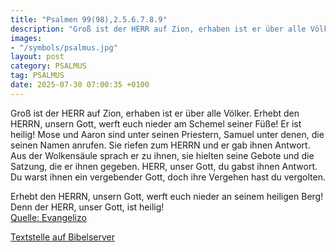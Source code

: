 ```yaml
---
title: "Psalmen 99(98),2.5.6.7.8.9"
description: "Groß ist der HERR auf Zion, erhaben ist er über alle Völker. Erhebt den HERRN, unsern Gott, werft euch nieder am Schemel seiner Füße! Er ist heilig! Mose und Aaron sind unter seinen Priestern, Samuel unter denen, die seinen Namen anrufen. Sie riefen zum HERRN und er gab ihnen Ant...."
images:
- "/symbols/psalmus.jpg"
layout: post
category: PSALMUS
tag: PSALMUS
date: 2025-07-30 07:00:35 +0100
---
```

Groß ist der HERR auf Zion, erhaben ist er über alle Völker.
Erhebt den HERRN, unsern Gott, werft euch nieder am Schemel seiner Füße! Er ist heilig!
Mose und Aaron sind unter seinen Priestern, Samuel unter denen, die seinen Namen anrufen. Sie riefen zum HERRN und er gab ihnen Antwort.<!--more-->
Aus der Wolkensäule sprach er zu ihnen, sie hielten seine Gebote und die Satzung, die er ihnen gegeben.
HERR, unser Gott, du gabst ihnen Antwort. Du warst ihnen ein vergebender Gott, doch ihre Vergehen hast du vergolten.

Erhebt den HERRN, unsern Gott, werft euch nieder an seinem heiligen Berg! Denn der HERR, unser Gott, ist heilig!<br>
[Quelle: Evangelizo](https://evangeliumtagfuertag.org/DE/gospel)

[Textstelle auf Bibelserver](https://www.bibleserver.com/EU/ps99(98),2.5.6.7.8.9)
